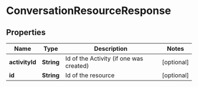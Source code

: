 
# ConversationResourceResponse

## Properties
Name | Type | Description | Notes
------------ | ------------- | ------------- | -------------
**activityId** | **String** | Id of the Activity (if one was created) |  [optional]
**id** | **String** | Id of the resource |  [optional]



